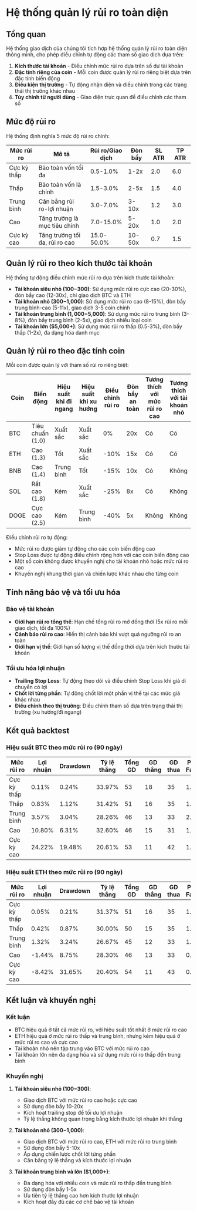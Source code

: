 # Hệ thống quản lý rủi ro toàn diện

## Tổng quan

Hệ thống giao dịch của chúng tôi tích hợp hệ thống quản lý rủi ro toàn diện thông minh, cho phép điều chỉnh tự động các tham số giao dịch dựa trên:

1. **Kích thước tài khoản** - Điều chỉnh mức rủi ro dựa trên số dư tài khoản
2. **Đặc tính riêng của coin** - Mỗi coin được quản lý rủi ro riêng biệt dựa trên đặc tính biến động
3. **Điều kiện thị trường** - Tự động nhận diện và điều chỉnh trong các trạng thái thị trường khác nhau
4. **Tùy chỉnh từ người dùng** - Giao diện trực quan để điều chỉnh các tham số

## Mức độ rủi ro

Hệ thống định nghĩa 5 mức độ rủi ro chính:

| Mức rủi ro | Mô tả | Rủi ro/Giao dịch | Đòn bẩy | SL ATR | TP ATR |
|------------|-------|------------------|---------|--------|--------|
| Cực kỳ thấp | Bảo toàn vốn tối đa | 0.5-1.0% | 1-2x | 2.0 | 6.0 |
| Thấp | Bảo toàn vốn là chính | 1.5-3.0% | 2-5x | 1.5 | 4.0 |
| Trung bình | Cân bằng rủi ro-lợi nhuận | 3.0-7.0% | 3-10x | 1.2 | 3.0 |
| Cao | Tăng trưởng là mục tiêu chính | 7.0-15.0% | 5-20x | 1.0 | 2.0 |
| Cực kỳ cao | Tăng trưởng tối đa, rủi ro cao | 15.0-50.0% | 10-50x | 0.7 | 1.5 |

## Quản lý rủi ro theo kích thước tài khoản

Hệ thống tự động điều chỉnh mức rủi ro dựa trên kích thước tài khoản:

- **Tài khoản siêu nhỏ ($100-$300)**: Sử dụng mức rủi ro cực cao (20-30%), đòn bẩy cao (12-30x), chỉ giao dịch BTC và ETH
- **Tài khoản nhỏ ($300-$1,000)**: Sử dụng mức rủi ro cao (8-15%), đòn bẩy trung bình-cao (5-11x), giao dịch 3-5 coin chính
- **Tài khoản trung bình ($1,000-$5,000)**: Sử dụng mức rủi ro trung bình (3-8%), đòn bẩy trung bình (2-5x), giao dịch nhiều loại coin
- **Tài khoản lớn ($5,000+)**: Sử dụng mức rủi ro thấp (0.5-3%), đòn bẩy thấp (1-2x), đa dạng hóa danh mục

## Quản lý rủi ro theo đặc tính coin

Mỗi coin được quản lý với tham số rủi ro riêng biệt:

| Coin | Biến động | Hiệu suất khi đi ngang | Hiệu suất khi xu hướng | Điều chỉnh rủi ro | Đòn bẩy an toàn | Tương thích với mức rủi ro cao | Tương thích với tài khoản nhỏ |
|------|-----------|------------------------|-------------------------|--------------------|----------------|--------------------------------|-------------------------------|
| BTC | Tiêu chuẩn (1.0) | Xuất sắc | Xuất sắc | 0% | 20x | Có | Có |
| ETH | Cao (1.3) | Tốt | Xuất sắc | -10% | 15x | Có | Có |
| BNB | Cao (1.4) | Trung bình | Tốt | -15% | 10x | Có | Không |
| SOL | Rất cao (1.8) | Kém | Xuất sắc | -25% | 8x | Có | Không |
| DOGE | Cực cao (2.5) | Kém | Trung bình | -40% | 5x | Không | Không |

Điều chỉnh rủi ro tự động:
- Mức rủi ro được giảm tự động cho các coin biến động cao
- Stop Loss được tự động điều chỉnh rộng hơn với các coin biến động cao
- Một số coin không được khuyến nghị cho tài khoản nhỏ hoặc mức rủi ro cao
- Khuyến nghị khung thời gian và chiến lược khác nhau cho từng coin

## Tính năng bảo vệ và tối ưu hóa

### Bảo vệ tài khoản
- **Giới hạn rủi ro tổng thể**: Hạn chế tổng rủi ro mở đồng thời (5x rủi ro mỗi giao dịch, tối đa 100%)
- **Cảnh báo rủi ro cao**: Hiển thị cảnh báo khi vượt quá ngưỡng rủi ro an toàn
- **Giới hạn vị thế**: Giới hạn số lượng vị thế đồng thời dựa trên kích thước tài khoản

### Tối ưu hóa lợi nhuận
- **Trailing Stop Loss**: Tự động theo dõi và điều chỉnh Stop Loss khi giá di chuyển có lợi
- **Chốt lời từng phần**: Tự động chốt lời một phần vị thế tại các mức giá khác nhau
- **Điều chỉnh theo thị trường**: Điều chỉnh tham số dựa trên trạng thái thị trường (xu hướng/đi ngang)

## Kết quả backtest

### Hiệu suất BTC theo mức rủi ro (90 ngày)

| Mức rủi ro | Lợi nhuận | Drawdown | Tỷ lệ thắng | Tổng GD | GD thắng | GD thua | Profit Factor |
|------------|-----------|----------|-------------|---------|---------|---------|---------------|
| Cực kỳ thấp | 0.11% | 0.24% | 33.97% | 53 | 18 | 35 | 1.46 |
| Thấp | 0.83% | 1.12% | 31.42% | 51 | 16 | 35 | 1.75 |
| Trung bình | 3.57% | 3.04% | 28.26% | 46 | 13 | 33 | 2.17 |
| Cao | 10.80% | 6.31% | 32.60% | 46 | 15 | 31 | 1.71 |
| Cực kỳ cao | 24.22% | 19.48% | 20.61% | 53 | 11 | 42 | 1.24 |

### Hiệu suất ETH theo mức rủi ro (90 ngày)

| Mức rủi ro | Lợi nhuận | Drawdown | Tỷ lệ thắng | Tổng GD | GD thắng | GD thua | Profit Factor |
|------------|-----------|----------|-------------|---------|---------|---------|---------------|
| Cực kỳ thấp | 0.05% | 0.21% | 31.37% | 51 | 16 | 35 | 1.24 |
| Thấp | 0.42% | 0.87% | 30.00% | 50 | 15 | 35 | 1.48 |
| Trung bình | 1.32% | 3.24% | 26.67% | 45 | 12 | 33 | 1.41 |
| Cao | -1.44% | 8.75% | 28.30% | 46 | 13 | 33 | 0.84 |
| Cực kỳ cao | -8.42% | 31.65% | 20.40% | 54 | 11 | 43 | 0.73 |

## Kết luận và khuyến nghị

### Kết luận

- BTC hiệu quả ở tất cả mức rủi ro, với hiệu suất tốt nhất ở mức rủi ro cao
- ETH hiệu quả ở mức rủi ro thấp và trung bình, nhưng kém hiệu quả ở mức rủi ro cao và cực cao
- Tài khoản nhỏ nên tập trung vào BTC với mức rủi ro cao
- Tài khoản lớn nên đa dạng hóa và sử dụng mức rủi ro thấp đến trung bình

### Khuyến nghị

1. **Tài khoản siêu nhỏ ($100-$300)**:
   - Giao dịch BTC với mức rủi ro cao hoặc cực cao
   - Sử dụng đòn bẩy 10-20x
   - Kích hoạt trailing stop để tối ưu lợi nhuận
   - Tỷ lệ thắng không quan trọng bằng kích thước lợi nhuận khi thắng

2. **Tài khoản nhỏ ($300-$1,000)**:
   - Giao dịch BTC với mức rủi ro cao, ETH với mức rủi ro trung bình
   - Sử dụng đòn bẩy 5-10x
   - Áp dụng chiến lược chốt lời từng phần
   - Cân bằng tỷ lệ thắng và kích thước lợi nhuận

3. **Tài khoản trung bình và lớn ($1,000+)**:
   - Đa dạng hóa với nhiều coin và mức rủi ro thấp đến trung bình
   - Sử dụng đòn bẩy 1-5x
   - Ưu tiên tỷ lệ thắng cao hơn kích thước lợi nhuận
   - Kích hoạt đầy đủ các cơ chế bảo vệ tài khoản